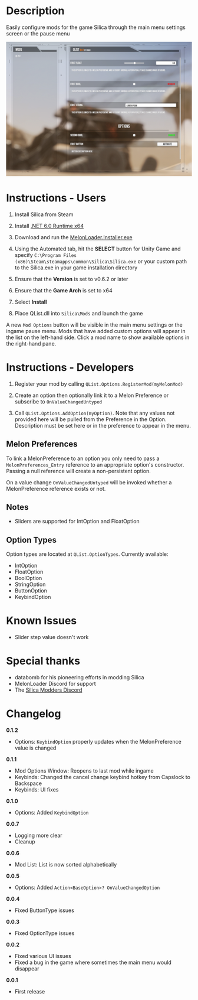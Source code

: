 # Description

Easily configure mods for the game Silica through the main menu settings screen or the pause menu

![Mod Options Window](image.png)

# Instructions - Users

1. Install Silica from Steam

2. Install [.NET 6.0 Runtime x64](https://dotnet.microsoft.com/en-us/download/dotnet/6.0)

3. Download and run the [MelonLoader.Installer.exe](https://github.com/LavaGang/MelonLoader/releases/tag/v0.6.2)

4. Using the Automated tab, hit the <b>SELECT</b> button for Unity Game and specify `C:\Program Files (x86)\Steam\steamapps\common\Silica\Silica.exe` or your custom path to the Silica.exe in your game installation directory

5. Ensure that the <b>Version</b> is set to v0.6.2 or later

6. Ensure that the <b>Game Arch</b> is set to x64

7. Select <b>Install</b>

8. Place QList.dll into `Silica\Mods` and launch the game

A new `Mod Options` button will be visible in the main menu settings or the ingame pause menu. Mods that have added custom options will appear in the list on the left-hand side. Click a mod name to show available options in the right-hand pane.

# Instructions - Developers

1. Register your mod by calling `QList.Options.RegisterMod(myMelonMod)`

2. Create an option then optionally link it to a Melon Preference or subscribe to `OnValueChangedUntyped`

3. Call `QList.Options.AddOption(myOption)`. Note that any values not provided here will be pulled from the Preference in the Option. Description must be set here or in the preference to appear in the menu.

## Melon Preferences

To link a MelonPreference to an option you only need to pass a `MelonPreferences_Entry` reference to an appropriate option's constructor. Passing a null reference will create a non-persistent option.

On a value change `OnValueChangedUntyped` will be invoked whether a MelonPreference reference exists or not.

## Notes

- Sliders are supported for IntOption and FloatOption

## Option Types

Option types are located at `QList.OptionTypes`. Currently available:

- IntOption
- FloatOption
- BoolOption
- StringOption
- ButtonOption
- KeybindOption

# Known Issues

- Slider step value doesn't work

# Special thanks

- databomb for his pioneering efforts in modding Silica
- MelonLoader Discord for support
- The <a href="https://discord.gg/5SHQxFaess">Silica Modders Discord</a>

# Changelog

**0.1.2**

- Options: `KeybindOption` properly updates when the MelonPreference value is changed

**0.1.1**

- Mod Options Window: Reopens to last mod while ingame
- Keybinds: Changed the cancel change keybind hotkey from Capslock to Backspace
- Keybinds: UI fixes

**0.1.0**

- Options: Added `KeybindOption`

**0.0.7**

- Logging more clear
- Cleanup

**0.0.6**

- Mod List: List is now sorted alphabetically

**0.0.5**

- Options: Added `Action<BaseOption>? OnValueChangedOption`

**0.0.4**

- Fixed ButtonType issues

**0.0.3**

- Fixed OptionType issues

**0.0.2**

- Fixed various UI issues
- Fixed a bug in the game where sometimes the main menu would disappear

**0.0.1**

- First release
